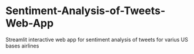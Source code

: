 # Sentiment-Analysis-of-Tweets-Web-App
Streamlit interactive web app for sentiment analysis of tweets for varius US bases airlines
